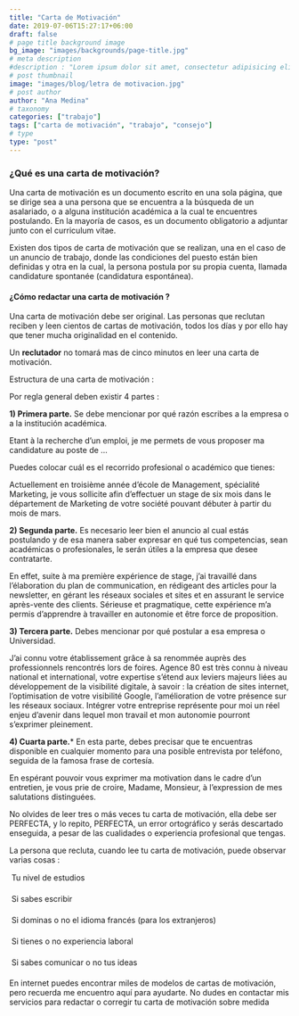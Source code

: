 ```yaml
---
title: "Carta de Motivación"
date: 2019-07-06T15:27:17+06:00
draft: false
# page title background image
bg_image: "images/backgrounds/page-title.jpg"
# meta description
#description : "Lorem ipsum dolor sit amet, consectetur adipisicing elit, sed do eiusmod tempor incididunt ut labore. dolore magna aliqua. Ut enim ad minim veniam, quis nostrud."
# post thumbnail
image: "images/blog/letra de motivacion.jpg"
# post author
author: "Ana Medina"
# taxonomy
categories: ["trabajo"]
tags: ["carta de motivación", "trabajo", "consejo"]
# type
type: "post"
---
```


### ¿Qué es una carta de motivación?

Una carta de motivación es un documento escrito en una sola página, que se dirige sea a una persona que se encuentra a la búsqueda de un asalariado, o a alguna institución académica a la cual te encuentres postulando. En la mayoría de casos, es un documento obligatorio a adjuntar junto con el curriculum vitae.

Existen dos tipos de carta de motivación que se realizan, una en el caso de un anuncio de trabajo, donde las condiciones del puesto están bien definidas y otra en la cual, la persona postula por su propia cuenta, llamada candidature spontanée (candidatura espontánea).

#### ¿Cómo redactar una carta de motivación ?

Una carta de motivación debe ser original. Las personas que reclutan reciben y leen cientos de cartas de motivación, todos los días y por ello hay que tener mucha originalidad en el contenido.

Un **reclutador** no tomará mas de cinco minutos en leer una carta de motivación.

Estructura de una carta de motivación :

Por regla general deben existir 4 partes :

**1) Primera parte.** Se debe mencionar por qué razón escribes a la empresa o a la institución académica.

Etant à la recherche d’un emploi, je me permets de vous proposer ma candidature au poste de …

Puedes colocar cuál es el recorrido profesional o académico que tienes:

Actuellement en troisième année d’école de Management, spécialité Marketing, je vous sollicite afin d’effectuer un stage de six mois dans le département de Marketing de votre société pouvant débuter à partir du mois de mars.

**2) Segunda parte.** Es necesario leer bien el anuncio al cual estás postulando y de esa manera saber expresar en qué tus competencias, sean académicas o profesionales, le serán útiles a la empresa que desee contratarte.

En effet, suite à ma première expérience de stage, j’ai travaillé dans l’élaboration du plan de communication, en rédigeant des articles pour la newsletter, en gérant les réseaux sociales et sites et en assurant le service après-vente des clients. Sérieuse et pragmatique, cette expérience m’a permis d’apprendre à travailler en autonomie et être force de proposition.

**3) Tercera parte.** Debes mencionar por qué postular a esa empresa o Universidad.

J’ai connu votre établissement grâce à sa renommée auprès des professionnels rencontrés lors de foires. Agence 80 est très connu à niveau national et international, votre expertise s’étend aux leviers majeurs liées au développement de la visibilité digitale, à savoir : la création de sites internet, l’optimisation de votre visibilité Google, l’amélioration de votre présence sur les réseaux sociaux. Intégrer votre entreprise représente pour moi un réel enjeu d’avenir dans lequel mon travail et mon autonomie pourront s’exprimer pleinement.

**4) Cuarta parte.*** En esta parte, debes precisar que te encuentras disponible en cualquier momento para una posible entrevista por teléfono, seguida de la famosa frase de cortesía.

En espérant pouvoir vous exprimer ma motivation dans le cadre d’un entretien, je vous prie de croire, Madame, Monsieur, à l’expression de mes salutations distinguées.

No olvides de leer tres o más veces tu carta de motivación, ella debe ser PERFECTA, y lo repito, PERFECTA, un error ortográfico y serás descartado enseguida, a pesar de las cualidades o experiencia profesional que tengas.

La persona que recluta, cuando lee tu carta de motivación, puede observar varias cosas :

 Tu nivel de estudios

 Si sabes escribir

 Si dominas o no el idioma francés (para los extranjeros)

 Si tienes o no experiencia laboral

 Si sabes comunicar o no tus ideas

En internet puedes encontrar miles de modelos de cartas de motivación, pero recuerda me encuentro aquí para ayudarte. No dudes en contactar mis servicios para redactar o corregir tu carta de motivación sobre medida